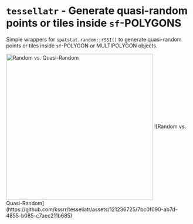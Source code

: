 # `tessellatr` - Generate quasi-random points or tiles inside `sf`-POLYGONS

Simple wrappers for `spatstat.random::rSSI()` to generate quasi-random points or tiles inside `sf`-POLYGON or MULTIPOLYGON objects.

<img src="https://github.com/kssrr/tessellatr/assets/121236725/b880c106-2d45-41bf-bc1a-7bad76a16b47" alt="Random vs. Quasi-Random" width="400" align="center">
![Random vs. Quasi-Random](https://github.com/kssrr/tessellatr/assets/121236725/7bc0f090-ab7d-4855-b085-c7aec211b685)
